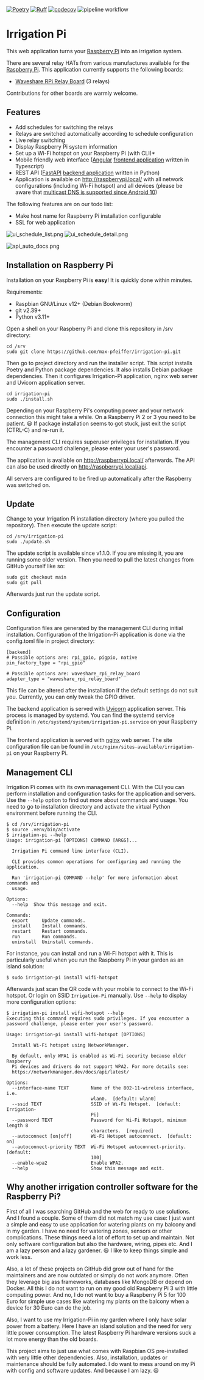 [![Poetry](https://img.shields.io/endpoint?url=https://python-poetry.org/badge/v0.json)](https://python-poetry.org/)
[![Ruff](https://img.shields.io/endpoint?url=https://raw.githubusercontent.com/astral-sh/ruff/main/assets/badge/v2.json)](https://github.com/astral-sh/ruff)
[![codecov](https://codecov.io/gh/max-pfeiffer/irrigation-pi/graph/badge.svg?token=Tk9STeqlPn)](https://codecov.io/gh/max-pfeiffer/irrigation-pi)
![pipeline workflow](https://github.com/max-pfeiffer/irrigation-pi/actions/workflows/pipeline.yml/badge.svg)

# Irrigation Pi
This web application turns your [Raspberry Pi](https://www.raspberrypi.com/) into an irrigation system.

There are several relay HATs from various manufactures available for the [Raspberry Pi](https://www.raspberrypi.com/).
This application currently supports the following boards:
* [Waveshare RPi Relay Board](https://www.waveshare.com/wiki/RPi_Relay_Board) (3 relays)

Contributions for other boards are warmly welcome.

## Features
* Add schedules for switching the relays
* Relays are switched automatically according to schedule configuration
* Live relay switching
* Display Raspberry Pi system information
* Set up a Wi-Fi hotspot on your Raspberry Pi (with CLI)* 
* Mobile friendly web interface ([Angular](https://angular.io/) [frontend application](frontend/README.md) written in Typescript)
* REST API ([FastAPI](https://fastapi.tiangolo.com/) [backend application](backend/README.md) written in Python)
* Application is available on http://raspberrypi.local/ with all network configurations (including Wi-Fi hotspot) and all devices
  (please be aware that [multicast DNS is supported since Android 10](https://source.android.com/docs/core/ota/modular-system/dns-resolver#mdns-local-resolution))

The following features are on our todo list:
* Make host name for Raspberry Pi installation configurable
* SSL for web application

![ui_schedule_list.png](images/ui_schedule_list.png)   ![ui_schedule_detail.png](images/ui_schedule_detail.png)

![api_auto_docs.png](images/api_auto_docs.png)

## Installation on Raspberry Pi
Installation on your Raspberry Pi is **easy**! It is quickly done within minutes.

Requirements:
* Raspbian GNU/Linux v12+ (Debian Bookworm)
* git v2.39+
* Python v3.11+

Open a shell on your Raspberry Pi and clone this repository in /srv directory:
```shell
cd /srv
sudo git clone https://github.com/max-pfeiffer/irrigation-pi.git
```

Then go to project directory and run the installer script. This script installs Poetry and Python package dependencies.
It also installs Debian package dependencies. Then it configures Irrigation-Pi application, nginx web server and
Uvicorn application server.
```shell
cd irrigation-pi
sudo ./install.sh
```
Depending on your Raspberry Pi's computing power and your network connection this might take a while.
On a Raspberry Pi 2 or 3 you need to be patient. :smiley: If package installation seems to got stuck,
just exit the script (CTRL-C) and re-run it.

The management CLI requires superuser privileges for installation. If you encounter a password challenge, please enter your user's
password.

The application is available on http://raspberrypi.local/ afterwards. The API can also be used directly
on http://raspberrypi.local/api.

All servers are configured to be fired up automatically after the Raspberry was switched on.

## Update
Change to your Irrigation Pi installation directory (where you pulled the repository). Then execute the update script: 
```shell
cd /srv/irrigation-pi
sudo ./update.sh
```
The update script is available since v1.1.0. If you are missing it, you are running some older version. Then you need 
to pull the latest changes from GitHub yourself like so:
```shell
sudo git checkout main
sudo git pull
```
Afterwards just run the update script.

## Configuration
Configuration files are generated by the management CLI during initial installation. Configuration of the
Irrigation-Pi application is done via the config.toml file in project directory:
```
[backend]
# Possible options are: rpi_gpio, pigpio, native
pin_factory_type = "rpi_gpio"

# Possible options are: waveshare_rpi_relay_board
adapter_type = "waveshare_rpi_relay_board"
```
This file can be altered after the installation if the default settings do not suit you. Currently, you can only tweak
the GPIO driver.

The backend application is served with [Uvicorn](https://www.uvicorn.org/) application server. This process is managed
by systemd. You can find the systemd service definition in `/etc/systemd/system/irrigation-pi.service` on your Raspberry Pi.

The frontend application is served with [nginx](https://nginx.org/) web server. The site configuration file can be
found in `/etc/nginx/sites-available/irrigation-pi` on your Raspberry Pi.

## Management CLI
Irrigation Pi comes with its own management CLI. With the CLI you can perform installation and configuration tasks
for the application and servers. Use the `--help` option to find out more about commands and usage.
You need to go to installation directory and activate the virtual Python environment before running the CLI.
```shell
$ cd /srv/irrigation-pi
$ source .venv/bin/activate
$ irrigation-pi --help
Usage: irrigation-pi [OPTIONS] COMMAND [ARGS]...

  Irrigation Pi command line interface (CLI).

  CLI provides common operations for configuring and running the application.

  Run 'irrigation-pi COMMAND --help' for more information about commands and
  usage.

Options:
  --help  Show this message and exit.

Commands:
  export     Update commands.
  install    Install commands.
  restart    Restart commands.
  run        Run commands.
  uninstall  Uninstall commands.
```
For instance, you can install and run a Wi-Fi hotspot with it. This is particularly useful when you run the
Raspberry Pi in your garden as an island solution:
```shell
$ sudo irrigation-pi install wifi-hotspot
```
Afterwards just scan the QR code with your mobile to connect to the Wi-Fi hotspot. Or login on SSID `Irrigation-Pi` manually.
Use `--help` to display more configuration options:   
```shell
$ irrigation-pi install wifi-hotspot --help
Executing this command requires sudo privileges. If you encounter a password challenge, please enter your user's password. 

Usage: irrigation-pi install wifi-hotspot [OPTIONS]

  Install Wi-Fi hotspot using NetworkManager.

  By default, only WPA1 is enabled as Wi-Fi security because older Raspberry
  Pi devices and drivers do not support WPA2. For more details see:
  https://networkmanager.dev/docs/api/latest/

Options:
  --interface-name TEXT        Name of the 802-11-wireless interface, i.e.
                               wlan0.  [default: wlan0]
  --ssid TEXT                  SSID of Wi-Fi Hotspot.  [default: Irrigation-
                               Pi]
  --password TEXT              Password for Wi-Fi Hotspot, minimum length 8
                               characters.  [required]
  --autoconnect [on|off]       Wi-Fi Hotspot autoconnect.  [default: on]
  --autoconnect-priority TEXT  Wi-Fi Hotspot autoconnect-priority.  [default:
                               100]
  --enable-wpa2                Enable WPA2.
  --help                       Show this message and exit.
```
## Why another irrigation controller software for the Raspberry Pi?
First of all I was searching GitHub and the web for ready to use solutions. And I found a couple.
Some of them did not match my use case: I just want a simple and easy to use application for watering plants on my
balcony and in my garden. I have no need for watering zones, sensors or other complications. These things need a lot of
effort to set up and maintain. Not only software configuration but also the hardware, wiring, pipes etc.
And I am a lazy person and a lazy gardener. :smiley: I like to keep things simple and work less.

Also, a lot of these projects on GitHub did grow out of hand for the maintainers and are now outdated or simply do not
work anymore. Often they leverage big ass frameworks, databases like MongoDB or depend on Docker. All this I do not
want to run on my good old Raspberry Pi 3 with little computing power. And no, I do not want to buy a Raspberry Pi 5
for 100 Euro for simple use cases like watering my plants on the balcony when a device for 30 Euro can do the job.

Also, I want to use my Irrigation-Pi in my garden where I only have solar power from a battery. Here I have an island
solution and the need for very little power consumption. The latest Raspberry Pi hardware versions suck a lot more
energy than the old boards.

This project aims to just use what comes with Raspbian OS pre-installed with very little other dependencies.
Also, installation, updates or maintenance should be fully automated. I do want to mess around on my Pi with config and
software updates. And because I am lazy. :smiley:
